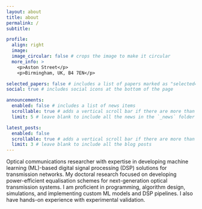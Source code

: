```yaml
---
layout: about
title: about
permalink: /
subtitle: 

profile:
  align: right
  image: 
  image_circular: false # crops the image to make it circular
  more_info: >
    <p>Aston Street</p>
    <p>Birmingham, UK, B4 7EN</p>

selected_papers: false # includes a list of papers marked as "selected={true}"
social: true # includes social icons at the bottom of the page

announcements:
  enabled: false # includes a list of news items
  scrollable: true # adds a vertical scroll bar if there are more than 3 news items
  limit: 5 # leave blank to include all the news in the `_news` folder

latest_posts:
  enabled: false
  scrollable: true # adds a vertical scroll bar if there are more than 3 new posts items
  limit: 3 # leave blank to include all the blog posts
---
```


Optical communications researcher with expertise in developing machine learning (ML)-based digital signal processing (DSP) solutions for transmission networks. My doctoral research focused on developing power-efficient equalisation schemes for next-generation optical transmission systems. I am proficient in programming, algorithm design, simulations, and implementing custom ML models and DSP pipelines. I also have hands-on experience with experimental validation.